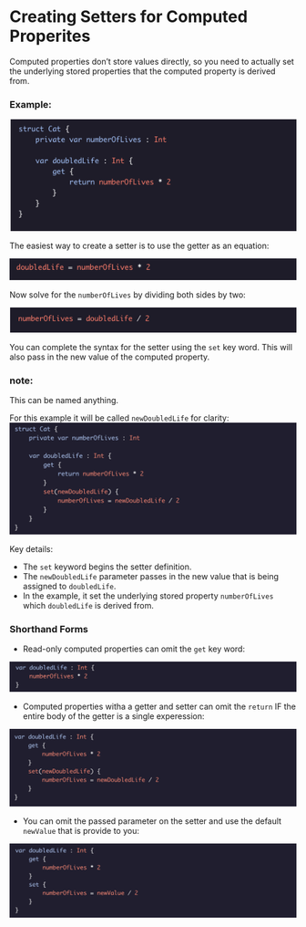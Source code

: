 # Creating Setters for Computed Properites

Computed properties don’t store values directly, so you need to actually set the underlying stored properties that the computed property is derived from.

### Example:
![Alt text](../Images/Properties_And_Access_Control/creatingSetters.png "a title")

The easiest way to create a setter is to use the getter as an equation:

![Alt text](../Images/Properties_And_Access_Control/setterEquation1.png "an example equation1")

Now solve for the ``numberOfLives`` by dividing both sides by two:

![Alt text](../Images/Properties_And_Access_Control/setterEquation2.png "an example equation1")

You can complete the syntax for the setter using the ``set`` key word.
This will also pass in the new value of the computed property.
### note: 
This can be named anything.

For this example it will be called ``newDoubledLife`` for clarity:
![Alt text](../Images/Properties_And_Access_Control/setterExample1.png "a title")

Key details:
* The ``set`` keyword begins the setter definition.
* The ``newDoubledLife`` parameter passes in the new value that is being assigned to ``doubledLife``.
* In the example, it set the underlying stored property ``numberOfLives`` which ``doubledLife`` is derived from.

### Shorthand Forms

* Read-only computed properties can omit the ``get`` key word:

![Alt text](../Images/Properties_And_Access_Control/omittingGetKeyword.png "Omitting Get Keyword Example")

* Computed properties witha a getter and setter can omit the ``return`` IF the entire body of the getter is a single experession:

![Alt text](../Images/Properties_And_Access_Control/omittingReturnKeyword.png "Omitting Return Keyword Example")

* You can omit the passed parameter on the setter and use the default ``newValue`` that is provide to you:

![Alt text](../Images/Properties_And_Access_Control/omittingPassedParam.png "Omitting Passed Parameter Example")